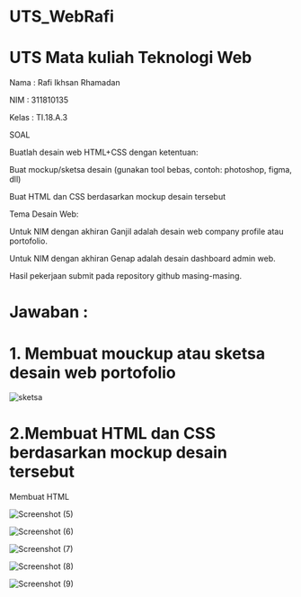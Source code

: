 # UTS_WebRafi

# UTS Mata kuliah Teknologi Web

Nama : Rafi Ikhsan Rhamadan

NIM : 311810135

Kelas : TI.18.A.3

SOAL

Buatlah desain web HTML+CSS dengan ketentuan:

Buat mockup/sketsa desain (gunakan tool bebas, contoh: photoshop, figma, dll)

Buat HTML dan CSS berdasarkan mockup desain tersebut

Tema Desain Web:

Untuk NIM dengan akhiran Ganjil adalah desain web company profile atau portofolio.

Untuk NIM dengan akhiran Genap adalah desain dashboard admin web.

Hasil pekerjaan submit pada repository github masing-masing.
# Jawaban :

# 1. Membuat mouckup atau sketsa desain web portofolio


![sketsa](https://user-images.githubusercontent.com/46708621/80857922-f48f7900-8c7f-11ea-9ffd-e8e7c7dfd4cd.jpeg)


# 2.Membuat HTML dan CSS berdasarkan mockup desain tersebut
Membuat HTML


![Screenshot (5)](https://user-images.githubusercontent.com/46708621/80857991-8dbe8f80-8c80-11ea-9d82-9935e2dc50aa.png)


![Screenshot (6)](https://user-images.githubusercontent.com/46708621/80858013-b34b9900-8c80-11ea-985e-e79dcc613c07.png)


![Screenshot (7)](https://user-images.githubusercontent.com/46708621/80858044-da09cf80-8c80-11ea-8829-6765645dae18.png)


![Screenshot (8)](https://user-images.githubusercontent.com/46708621/80858060-fb6abb80-8c80-11ea-932b-82075c42b076.png)


![Screenshot (9)](https://user-images.githubusercontent.com/46708621/80858079-150c0300-8c81-11ea-83c6-2dff87bda665.png)

